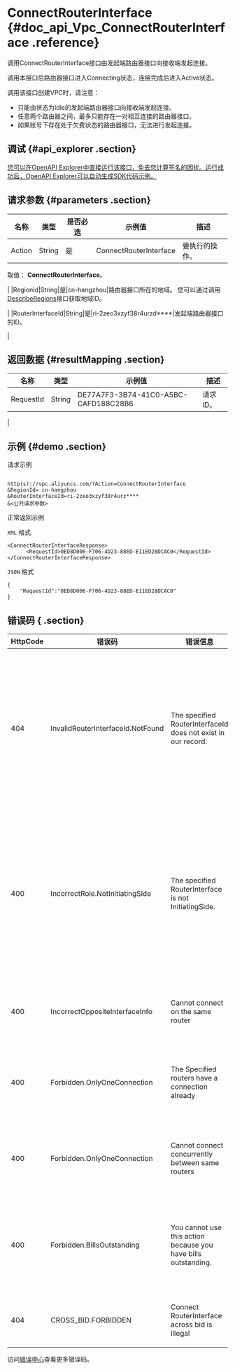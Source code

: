 # ConnectRouterInterface {#doc_api_Vpc_ConnectRouterInterface .reference}

调用ConnectRouterInterface接口由发起端路由器接口向接收端发起连接。

调用本接口后路由器接口进入Connecting状态，连接完成后进入Active状态。

调用该接口创建VPC时，请注意：

-   只能由状态为Idle的发起端路由器接口向接收端发起连接。
-   任意两个路由器之间，最多只能存在一对相互连接的路由器接口。
-   如果账号下存在处于欠费状态的路由器接口，无法进行发起连接。

## 调试 {#api_explorer .section}

[您可以在OpenAPI Explorer中直接运行该接口，免去您计算签名的困扰。运行成功后，OpenAPI Explorer可以自动生成SDK代码示例。](https://api.aliyun.com/#product=Vpc&api=ConnectRouterInterface&type=RPC&version=2016-04-28)

## 请求参数 {#parameters .section}

|名称|类型|是否必选|示例值|描述|
|--|--|----|---|--|
|Action|String|是|ConnectRouterInterface|要执行的操作。

 取值： **ConnectRouterInterface**。

 |
|RegionId|String|是|cn-hangzhou|路由器接口所在的地域。 您可以通过调用[DescribeRegions](~~36063~~)接口获取地域ID。

 |
|RouterInterfaceId|String|是|ri-2zeo3xzyf38r4urzd\*\*\*\*|发起端路由器接口的ID。

 |

## 返回数据 {#resultMapping .section}

|名称|类型|示例值|描述|
|--|--|---|--|
|RequestId|String|DE77A7F3-3B74-41C0-A5BC-CAFD188C28B6|请求ID。

 |

## 示例 {#demo .section}

请求示例

``` {#request_demo}

http(s)://vpc.aliyuncs.com/?Action=ConnectRouterInterface
&RegionId= cn-hangzhou
&RouterInterfaceId=ri-2zeo3xzyf38r4urz****
&<公共请求参数>

```

正常返回示例

`XML` 格式

``` {#xml_return_success_demo}
<ConnectRouterInterfaceResponse>
      <RequestId>0ED8D006-F706-4D23-88ED-E11ED28DCAC0</RequestId>
</ConnectRouterInterfaceResponse>
```

`JSON` 格式

``` {#json_return_success_demo}
{
	"RequestId":"0ED8D006-F706-4D23-88ED-E11ED28DCAC0"
}
```

## 错误码 { .section}

|HttpCode|错误码|错误信息|描述|
|--------|---|----|--|
|404|InvalidRouterInterfaceId.NotFound|The specified RouterInterfaceId does not exist in our record.|指定的路由器接口不存在，请您检查填写的路由器接口是否正确。|
|400|IncorrectRole.NotInitiatingSide|The specified RouterInterface is not InitiatingSide.|该路由器接口不是发起端，请选择发起端的路由器接口进行发起连接。|
|400|IncorrectOppositeInterfaceInfo|Cannot connect on the same router|不允许连接相同的路由器。|
|400|Forbidden.OnlyOneConnection|The Specified routers have a connection already|该路由器已有路由器接口连接。|
|400|Forbidden.OnlyOneConnection|Cannot connect concurrently between same routers|不能在同一路由器上发起连接。|
|400|Forbidden.BillsOutstanding|You cannot use this action because you have bills outstanding.|无法执行该操作，您有未结算的账单。|
|404|CROSS\_BID.FORBIDDEN|Connect RouterInterface across bid is illegal|跨BID连接非法。|

访问[错误中心](https://error-center.alibabacloud.com/status/product/Vpc)查看更多错误码。

